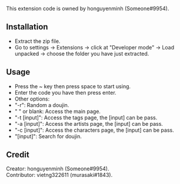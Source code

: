 This extension code is owned by honguyenminh (Someone#9954).  
  
## Installation
- Extract the zip file.
- Go to settings -> Extensions -> click at "Developer mode" -> Load unpacked -> choose the folder you have just extracted.  
## Usage
- Press the ~ key then press space to start using.  
- Enter the code you have then press enter.  
- Other options:  
 - "-r": Random a doujin.  
 - " " or blank: Access the main page.  
 - "-t [input]": Access the tags page, the [input] can be pass.  
 - "-a [input]": Access the artists page, the [input] can be pass.  
 - "-c [input]": Access the characters page, the [input] can be pass.  
 - "[input]": Search for doujin.  
##
## Credit
Creator: honguyenminh (Someone#9954).  
Contributor: vietng322611 (murasaki#1843).  
